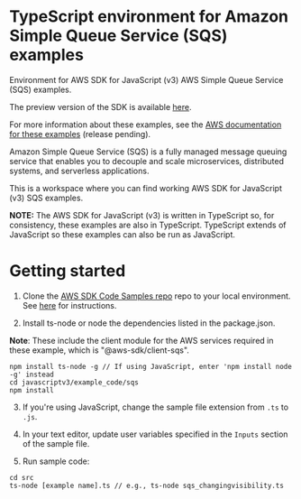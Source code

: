 # TypeScript environment for Amazon Simple Queue Service (SQS) examples
Environment for AWS SDK for JavaScript (v3) AWS Simple Queue Service (SQS) examples. 

The preview version of the SDK is available [here](https://github.com/aws/aws-sdk-js-v3). 

For more information about these examples, see the [AWS documentation for these examples](https://docs.aws.amazon.com/sdk-for-javascript/v3/developer-guide/sqs-examples.html) (release pending).

Amazon Simple Queue Service (SQS) is a fully managed message queuing service that enables you to decouple and scale microservices, distributed systems, and serverless applications.

This is a workspace where you can find working AWS SDK for JavaScript (v3) SQS examples. 

**NOTE:** The AWS SDK for JavaScript (v3) is written in TypeScript so, for consistency, these examples are also in TypeScript. TypeScript extends of JavaScript so these examples can also be run as JavaScript.

# Getting started

1. Clone the [AWS SDK Code Samples repo](https://github.com/awsdocs/aws-doc-sdk-examples) repo to your local environment. See [here](https://docs.github.com/en/github/creating-cloning-and-archiving-repositories/cloning-a-repository) for instructions.

2. Install ts-node or node the dependencies listed in the package.json.

**Note**: These include the client module for the AWS services required in these example, 
which is "@aws-sdk/client-sqs".
```
npm install ts-node -g // If using JavaScript, enter 'npm install node -g' instead
cd javascriptv3/example_code/sqs
npm install
```
3. If you're using JavaScript, change the sample file extension from ```.ts``` to ```.js```.

4. In your text editor, update user variables specified in the ```Inputs``` section of the sample file.

5. Run sample code:
```
cd src
ts-node [example name].ts // e.g., ts-node sqs_changingvisibility.ts
```
